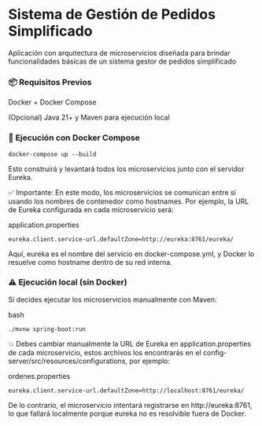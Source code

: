 # Sistema de Gestión de Pedidos Simplificado
Aplicación con arquitectura de microservicios diseñada para brindar funcionalidades básicas de un sistema gestor de pedidos simplificado

### 📦 Requisitos Previos
Docker + Docker Compose

(Opcional) Java 21+ y Maven para ejecución local

### 🚀 Ejecución con Docker Compose
```console
docker-compose up --build
```
Esto construirá y levantará todos los microservicios junto con el servidor Eureka.

✅ Importante: En este modo, los microservicios se comunican entre sí usando los nombres de contenedor como hostnames. Por ejemplo, la URL de Eureka configurada en cada microservicio será:

application.properties
```console
eureka.client.service-url.defaultZone=http://eureka:8761/eureka/
```
Aquí, eureka es el nombre del servicio en docker-compose.yml, y Docker lo resuelve como hostname dentro de su red interna.

### ⚠️ Ejecución local (sin Docker)
Si decides ejecutar los microservicios manualmente con Maven:

bash
```console
./mvnw spring-boot:run
```
💥 Debes cambiar manualmente la URL de Eureka en application.properties de cada microservicio, estos archivos los encontrarás en el config-server/src/resources/configurations, por ejemplo:

ordenes.properties
```console
eureka.client.service-url.defaultZone=http://localhost:8761/eureka/
```
De lo contrario, el microservicio intentará registrarse en http://eureka:8761, lo que fallará localmente porque eureka no es resolvible fuera de Docker.
